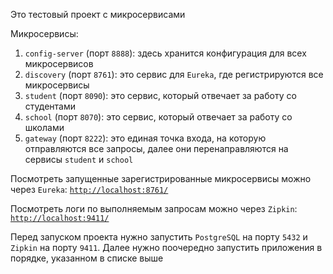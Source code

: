 Это тестовый проект с микросервисами

Микросервисы:
1) `config-server` (порт `8888`): здесь хранится конфигурация для всех микросервисов
2) `discovery` (порт `8761`): это сервис для `Eureka`, где регистрируются все микросервисы
3) `student` (порт `8090`): это сервис, который отвечает за работу со студентами
5) `school` (порт `8070`): это сервис, который отвечает за работу со школами
3) `gateway` (порт `8222`): это единая точка входа, на которую отправляются все запросы, далее они перенаправляются на сервисы `student` и `school`

Посмотреть запущенные зарегистрированные микросервисы можно через `Eureka`: [`http://localhost:8761/`](http://localhost:8761/)

Посмотреть логи по выполняемым запросам можно через `Zipkin`: [`http://localhost:9411/`](http://localhost:9411/)

Перед запуском проекта нужно запустить `PostgreSQL` на порту `5432` и `Zipkin` на порту `9411`. Далее нужно поочередно запустить приложения в порядке, указанном в списке выше

